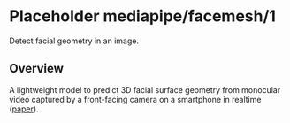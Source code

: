 # Placeholder mediapipe/facemesh/1

Detect facial geometry in an image.

<!-- module-type: image-object-detection -->
<!-- fine-tunable: false -->
<!-- network-architecture: rnn -->

## Overview

A lightweight model to predict 3D facial surface geometry from monocular video
captured by a front-facing camera on a smartphone in realtime
([paper](https://arxiv.org/pdf/1907.06724.pdf)).
